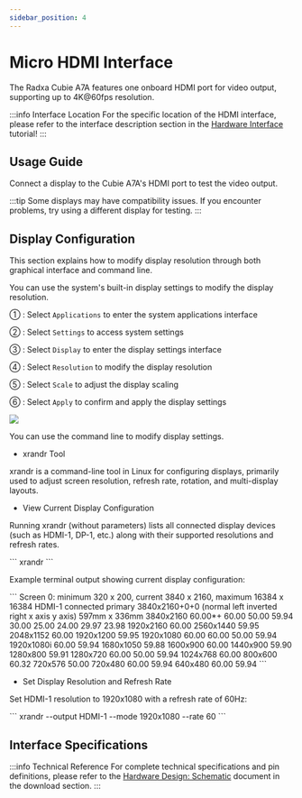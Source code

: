 ```yaml
---
sidebar_position: 4
---
```


# Micro HDMI Interface

The Radxa Cubie A7A features one onboard HDMI port for video output, supporting up to 4K@60fps resolution.

:::info Interface Location
For the specific location of the HDMI interface, please refer to the interface description section in the [Hardware Interface](./hardware-info) tutorial!
:::

## Usage Guide

Connect a display to the Cubie A7A's HDMI port to test the video output.

:::tip
Some displays may have compatibility issues. If you encounter problems, try using a different display for testing.
:::

## Display Configuration

This section explains how to modify display resolution through both graphical interface and command line.

<Tabs queryString="web-mode">

<TabItem value="Graphical Interface">

You can use the system's built-in display settings to modify the display resolution.

① : Select `Applications` to enter the system applications interface

② : Select `Settings` to access system settings

③ : Select `Display` to enter the display settings interface

④ : Select `Resolution` to modify the display resolution

⑤ : Select `Scale` to adjust the display scaling

⑥ : Select `Apply` to confirm and apply the display settings

<div style={{textAlign: 'center'}}>
  <img src="/en/img/cubie/a7a/a7a-hdmi-display.webp" style={{width: '100%', maxWidth: '1200px'}} />
</div>

</TabItem>

<TabItem value="Command Line">

You can use the command line to modify display settings.

- xrandr Tool

xrandr is a command-line tool in Linux for configuring displays, primarily used to adjust screen resolution, refresh rate, rotation, and multi-display layouts.

- View Current Display Configuration

Running xrandr (without parameters) lists all connected display devices (such as HDMI-1, DP-1, etc.) along with their supported resolutions and refresh rates.

<NewCodeBlock tip="radxa@device$" type="device">
```
xrandr
```
</NewCodeBlock>

Example terminal output showing current display configuration:

<NewCodeBlock tip="radxa@device$" type="device">
```
Screen 0: minimum 320 x 200, current 3840 x 2160, maximum 16384 x 16384
HDMI-1 connected primary 3840x2160+0+0 (normal left inverted right x axis y axis) 597mm x 336mm
   3840x2160     60.00*+  60.00    50.00    59.94    30.00    25.00    24.00    29.97    23.98  
   1920x2160     60.00  
   2560x1440     59.95  
   2048x1152     60.00  
   1920x1200     59.95  
   1920x1080     60.00    60.00    50.00    59.94  
   1920x1080i    60.00    59.94  
   1680x1050     59.88  
   1600x900      60.00  
   1440x900      59.90  
   1280x800      59.91  
   1280x720      60.00    50.00    59.94  
   1024x768      60.00  
   800x600       60.32  
   720x576       50.00  
   720x480       60.00    59.94  
   640x480       60.00    59.94
```
</NewCodeBlock>

- Set Display Resolution and Refresh Rate

Set HDMI-1 resolution to 1920x1080 with a refresh rate of 60Hz:

<NewCodeBlock tip="radxa@device$" type="device">
```
xrandr --output HDMI-1 --mode 1920x1080 --rate 60
```
</NewCodeBlock>

</TabItem>

</Tabs>

## Interface Specifications

:::info Technical Reference
For complete technical specifications and pin definitions, please refer to the [Hardware Design: Schematic](../download) document in the download section.
:::
